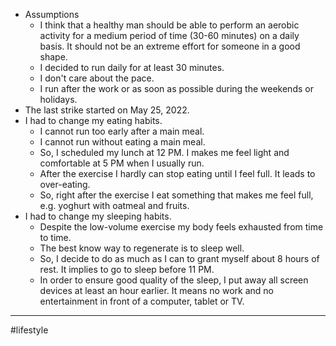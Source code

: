 - Assumptions
	- I think that a healthy man should be able to perform an aerobic activity for a medium period of time (30-60 minutes) on a daily basis. It should not be an extreme effort for someone in a good shape.
	- I decided to run daily for at least 30 minutes.
	- I don't care about the pace.
	- I run after the work or as soon as possible during the weekends or holidays.
- The last strike started on May 25, 2022.
- I had to change my eating habits.
	- I cannot run too early after a main meal.
	- I cannot run without eating a main meal.
	- So, I scheduled my lunch at 12 PM. I makes me feel light and comfortable at 5 PM when I usually run.
	- After the exercise I hardly can stop eating until I feel full. It leads to over-eating.
	- So, right after the exercise I eat something that makes me feel full, e.g. yoghurt with oatmeal and fruits.
- I had to change my sleeping habits.
	- Despite the low-volume exercise my body feels exhausted from time to time.
	- The best know way to regenerate is to sleep well.
	- So, I decide to do as much as I can to grant myself about 8 hours of rest. It implies to go to sleep before 11 PM.
	- In order to ensure good quality of the sleep, I put away all screen devices at least an hour earlier. It means no work and no entertainment in front of a computer, tablet or TV.
---
#lifestyle
